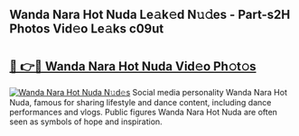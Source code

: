 ## Wanda Nara Hot Nuda Le𝚊k𝚎d N𝚞𝚍es - Part-s2H Photos Vid𝚎o Le𝚊ks c09ut

# <h2><a href="http://fbdg5w3.evod.top/?m=Wanda+Nara+Hot+Nuda">🔗 👉🔴 Wanda Nara Hot Nuda Vid𝚎o Ph𝚘t𝚘s</a></h2>

[![Wanda Nara Hot Nuda N𝚞d𝚎s](https://i.imgur.com/8V9OHl7.gif)](http://fbdg5w3.evod.top/?m=Wanda+Nara+Hot+Nuda)
Social media personality Wanda Nara Hot Nuda, famous for sharing lifestyle and dance content, including dance performances and vlogs. Public figures Wanda Nara Hot Nuda are often seen as symbols of hope and inspiration. 
